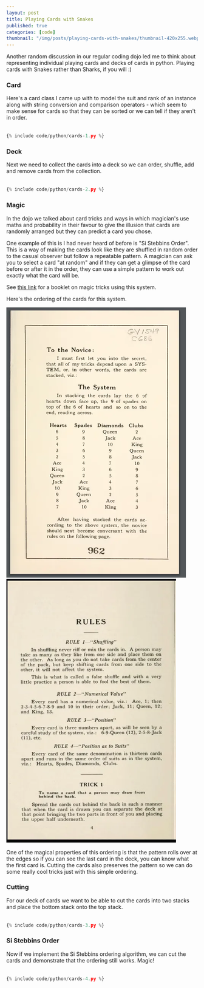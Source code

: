 ```yaml
---
layout: post
title: Playing Cards with Snakes
published: true
categories: [code]
thumbnail: "/img/posts/playing-cards-with-snakes/thumbnail-420x255.webp"
---
```


Another random discussion in our regular coding dojo led me to think about representing individual playing cards and decks of cards in python. Playing cards with Snakes rather than Sharks, if you will :)

### Card

Here's a card class I came up with to model the suit and rank of an instance along with string conversion and comparison operators - which seem to make sense for cards so that they can be sorted or we can tell if they aren't in order.

```python

{% include code/python/cards-1.py %}

```

### Deck

Next we need to collect the cards into a deck so we can order, shuffle, add and remove cards from the collection.

```python

{% include code/python/cards-2.py %}

```

### Magic

In the dojo we talked about card tricks and ways in which magician's use maths and probability in their favour to give the illusion that cards are randomly arranged but they can predict a card you chose.

One example of this is I had never heard of before is "Si Stebbins Order". This is a way of making the cards look like they are shuffled in random order to the casual observer but follow a repeatable pattern. A magician can ask you to select a card "at random" and if they can get a glimpse of the card before or after it in the order, they can use a simple pattern to work out exactly what the card will be.

See <a href="https://www.deceptionary.com/ftp/SStebbins.pdf">this link</a> for a booklet on magic tricks using this system.

Here's the ordering of the cards for this system.

<img src="/img/posts/playing-cards-with-snakes/sistebbins.webp" alt="booklet page 1" />

<img src="/img/posts/playing-cards-with-snakes/sirules.webp" alt="booklet page 2" />

One of the magical properties of this ordering is that the pattern rolls over at the edges so if you can see the last card in the deck, you can know what the first card is. Cutting the cards also preserves the pattern so we can do some really cool tricks just with this simple ordering.

### Cutting

For our deck of cards we want to be able to cut the cards into two stacks and place the bottom stack onto the top stack.

```python

{% include code/python/cards-3.py %}

```

### Si Stebbins Order

Now if we implement the Si Stebbins ordering algorithm, we can cut the cards and demonstrate that the ordering still works. Magic!

```python

{% include code/python/cards-4.py %}

```
